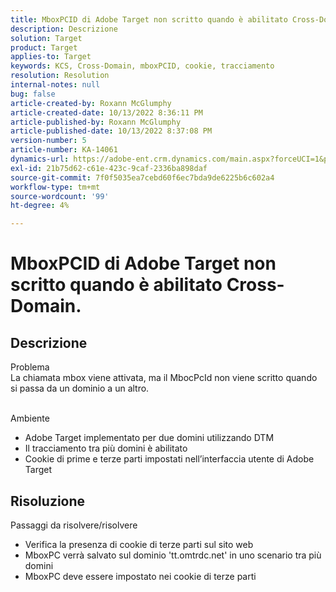 ```yaml
---
title: MboxPCID di Adobe Target non scritto quando è abilitato Cross-Domain.
description: Descrizione
solution: Target
product: Target
applies-to: Target
keywords: KCS, Cross-Domain, mboxPCID, cookie, tracciamento
resolution: Resolution
internal-notes: null
bug: false
article-created-by: Roxann McGlumphy
article-created-date: 10/13/2022 8:36:11 PM
article-published-by: Roxann McGlumphy
article-published-date: 10/13/2022 8:37:08 PM
version-number: 5
article-number: KA-14061
dynamics-url: https://adobe-ent.crm.dynamics.com/main.aspx?forceUCI=1&pagetype=entityrecord&etn=knowledgearticle&id=3513a2ab-364b-ed11-bba1-000d3a3064b8
exl-id: 21b75d62-c61e-423c-9caf-2336ba898daf
source-git-commit: 7f0f5035ea7cebd60f6ec7bda9de6225b6c602a4
workflow-type: tm+mt
source-wordcount: '99'
ht-degree: 4%

---
```


# MboxPCID di Adobe Target non scritto quando è abilitato Cross-Domain.

## Descrizione

Problema<br>
La chiamata mbox viene attivata, ma il MbocPcId non viene scritto quando si passa da un dominio a un altro.


<br>Ambiente<br>
- Adobe Target implementato per due domini utilizzando DTM
- Il tracciamento tra più domini è abilitato
- Cookie di prime e terze parti impostati nell’interfaccia utente di Adobe Target



## Risoluzione

Passaggi da risolvere/risolvere
- Verifica la presenza di cookie di terze parti sul sito web
- MboxPC verrà salvato sul dominio &#39;tt.omtrdc.net&#39; in uno scenario tra più domini
- MboxPC deve essere impostato nei cookie di terze parti
